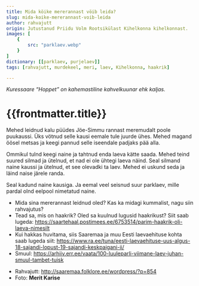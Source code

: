 ```yaml
---
title: Mida köike mererannast vöib leida?
slug: mida-koike-mererannast-voib-leida
author: rahvajutt
origin: Jutustanud Priidu Volm Rootsikülast Kihelkonna kihelkonnast.
images: [
    {
        src: "parklaev.webp"
    }
]
dictionary: [[parklaev, purjelaev]]
tags: [rahvajutt, murdekeel, meri, laev, Kihelkonna, haakrik]

---
```


*<Component is="IconInfo" class="inline -translate-y-3"></Component> Kuressaare “Hoppet” on kahemastiline kahvelkuunar ehk kaljas.*



<h1 class="story-h1">
    {{frontmatter.title}}
</h1>

Mehed leidnud kalu püüdes Jöe-Simmu rannast meremudalt poole puukaussi. Üks vötnud selle kausi eemale tule juurde ühes. Mehed magand öösel metsas ja keegi pannud selle iseendale padjaks pää alla.

Ommikul tulnd keegi naine ja tahtnud enda laeva kätte saada. Mehed teind suured silmad ja ütelnud, et nad ei ole ühtegi laeva näind. Seal silmand naine kaussi ja ütelnud, et see olevadki ta laev. Mehed ei uskund seda ja läind naise järele randa.

Seal kadund naine kausiga. Ja eemal veel seisnud suur parklaev, mille pardal olnd eelpool nimetatud naine.




<story-author :author="frontmatter.author" :origin="frontmatter.origin" />
<story-dictionary :terms="frontmatter.dictionary" />

<details-wrapper summary="Mõtlemiseks ja arutlemiseks">

- Mida sina mererannast leidnud oled? Kas ka midagi kummalist, nagu siin rahvajutus?
- Tead sa, mis on haakrik? Oled sa kuulnud lugusid haakrikust? Siit saab lugeda: https://saartehaal.postimees.ee/6753514/parim-haakrik-oli-laeva-nimesilt
- Kui hakkas huvitama, siis Saaremaa ja muu Eesti laevaehituse kohta saab lugeda siit: https://www.ra.ee/tuna/eesti-laevaehituse-uus-algus-18-sajandi-lopust-19-sajandi-keskpaigani-ii/
- Smuul: https://arhiiv.err.ee/vaata/100-luuleparli-viimane-laev-juhan-smuul-tambet-tuisk

</details-wrapper>



<details-wrapper summary="Allikad" class="text-sm" icon="IconSources">

- Rahvajutt: http://saaremaa.folklore.ee/wordpress/?p=854
- Foto: **Merit Karise**

</details-wrapper>

